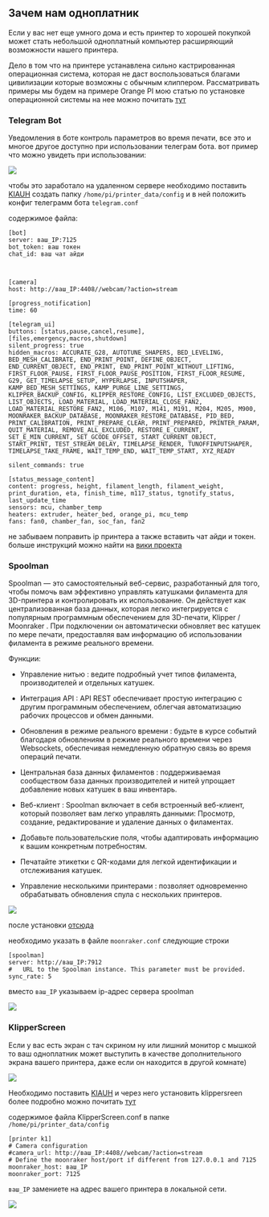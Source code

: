 <h2>Зачем нам одноплатник</h2>

Если у вас нет еще умного дома и есть принтер то хорошей покупкой может стать небольшой одноплатный компьютер расширяющий возможности нашего принтера.

Дело в том что на принтере устанавлена сильно кастрированная операционная система, которая не даст воспользоваться благами цивилизации которые возможны с обычным клиппером. Рассматривать примеры мы будем на примере Orange PI мою статью по установке операционной системы на нее можно почитать [тут](https://3d-diy.ru/blog/ustanovka-os-na-orange-pi-3-lts/)

<h3>Telegram Bot</h3>

Уведомления в боте контроль  параметров во время печати, все это и многое другое доступно при использовании телеграм бота. вот пример что можно увидеть при использовании:

![](/random/images/telegram.png)

чтобы это заработало на удаленном сервере необходимо поставить [KIAUH](https://github.com/dw-0/kiauh) создать папку `/home/pi/printer_data/config`  и в ней положить конфиг телеграмм бота `telegram.conf`

содержимое файла:

```
[bot]
server: ваш_IP:7125
bot_token: ваш токен
chat_id: ваш чат айди



[camera]
host: http://ваш_IP:4408//webcam/?action=stream

[progress_notification]
time: 60

[telegram_ui]
buttons: [status,pause,cancel,resume],[files,emergency,macros,shutdown]
silent_progress: true
hidden_macros: ACCURATE_G28, AUTOTUNE_SHAPERS, BED_LEVELING, BED_MESH_CALIBRATE, END_PRINT_POINT, DEFINE_OBJECT, END_CURRENT_OBJECT, END_PRINT, END_PRINT_POINT_WITHOUT_LIFTING, FIRST_FLOOR_PAUSE, FIRST_FLOOR_PAUSE_POSITION, FIRST_FLOOR_RESUME, G29, GET_TIMELAPSE_SETUP, HYPERLAPSE, INPUTSHAPER, KAMP_BED_MESH_SETTINGS, KAMP_PURGE_LINE_SETTINGS, KLIPPER_BACKUP_CONFIG, KLIPPER_RESTORE_CONFIG, LIST_EXCLUDED_OBJECTS, LIST_OBJECTS, LOAD_MATERIAL, LOAD_MATERIAL_CLOSE_FAN2, LOAD_MATERIAL_RESTORE_FAN2, M106, M107, M141, M191, M204, M205, M900, MOONRAKER_BACKUP_DATABASE, MOONRAKER_RESTORE_DATABASE, PID_BED, PRINT_CALIBRATION, PRINT_PREPARE_CLEAR, PRINT_PREPARED, PRINTER_PARAM, QUIT_MATERIAL, REMOVE_ALL_EXCLUDED, RESTORE_E_CURRENT, SET_E_MIN_CURRENT, SET_GCODE_OFFSET, START_CURRENT_OBJECT, START_PRINT, TEST_STREAM_DELAY, TIMELAPSE_RENDER, TUNOFFINPUTSHAPER, TIMELAPSE_TAKE_FRAME, WAIT_TEMP_END, WAIT_TEMP_START, XYZ_READY

silent_commands: true

[status_message_content]
content: progress, height, filament_length, filament_weight, print_duration, eta, finish_time, m117_status, tgnotify_status, last_update_time
sensors: mcu, chamber_temp
heaters: extruder, heater_bed, orange_pi, mcu_temp
fans: fan0, chamber_fan, soc_fan, fan2

```
не забываем поправить ip принтера а также вставить чат айди и токен.  больше инструкций можно найти на [вики проекта](https://github.com/nlef/moonraker-telegram-bot)


<h3>Spoolman</h3>

Spoolman — это самостоятельный веб-сервис, разработанный для того, чтобы помочь вам эффективно управлять катушками филамента для 3D-принтера и контролировать их использование. Он действует как централизованная база данных, которая легко интегрируется с популярным программным обеспечением для 3D-печати, Klipper / Moonraker . При подключении он автоматически обновляет вес катушек по мере печати, предоставляя вам информацию об использовании филамента в режиме реального времени.

Функции:
+ Управление нитью : ведите подробный учет типов филамента, производителей и отдельных катушек.
+ Интеграция API : API REST обеспечивает простую интеграцию с другим программным обеспечением, облегчая автоматизацию рабочих процессов и обмен данными.
+ Обновления в режиме реального времени : будьте в курсе событий благодаря обновлениям в режиме реального времени через Websockets, обеспечивая немедленную обратную связь во время операций печати.
+ Центральная база данных филаментов : поддерживаемая сообществом база данных производителей и нитей упрощает добавление новых катушек в ваш инвентарь. 
+ Веб-клиент : Spoolman включает в себя встроенный веб-клиент, который позволяет вам легко управлять данными:
Просмотр, создание, редактирование и удаление данных о филаментах.
+ Добавьте пользовательские поля, чтобы адаптировать информацию к вашим конкретным потребностям.
+ Печатайте этикетки с QR-кодами для легкой идентификации и отслеживания катушек.

+ Управление несколькими принтерами : позволяет одновременно обрабатывать обновления спула с нескольких принтеров.

![](/random/images/spoolman.png)

после установки [отсюда](https://github.com/Donkie/Spoolman)

необходимо указать в файле `moonraker.conf` следующие строки

```
[spoolman]
server: http://ваш_IP:7912
#   URL to the Spoolman instance. This parameter must be provided.
sync_rate: 5

```
вместо `ваш_IP` указываем ip-адрес сервера spoolman


![](/random/images/spollman2.png)

<h3>KlipperScreen</h3>

Если у вас есть экран с тач скрином ну или лишний монитор с мышкой то ваш одноплатник может выступить в качестве дополнительного экрана вашего принтера, даже если он находится в другой комнате)

![](/random/images/klipperscreen1.png)

Необходимо поставить [KIAUH](https://github.com/dw-0/kiauh) и через него установить klippersreen более подробно можно почитать [тут](https://github.com/KlipperScreen/KlipperScreen)


содержимое файла KlipperScreen.conf в папке `/home/pi/printer_data/config`

```
[printer k1]
# Camera configuration
#camera_url: http://ваш_IP:4408//webcam/?action=stream
# Define the moonraker host/port if different from 127.0.0.1 and 7125
moonraker_host: ваш_IP
moonraker_port: 7125

```
`ваш_IP` замениете на адрес вашего принтера в локальной сети. 

![](/random/images/klipperscreen2.png)